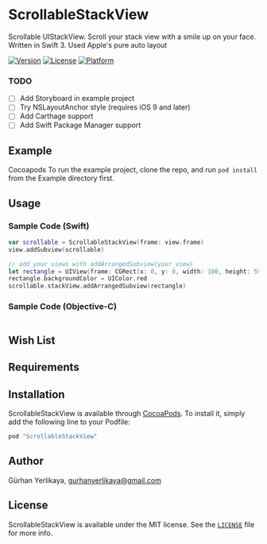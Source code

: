 # ScrollableStackView

Scrollable UIStackView. Scroll your stack view with a smile up on your face. Written in Swift 3. Used Apple's pure auto layout

<!---->
<!--[![CI Status](http://img.shields.io/travis/Gürhan Yerlikaya/ScrollableStackView.svg?style=flat)](https://travis-ci.org/Gürhan Yerlikaya/ScrollableStackView)-->

[![Version](https://img.shields.io/cocoapods/v/ScrollableStackView.svg?style=flat)](http://cocoapods.org/pods/ScrollableStackView)
[![License](https://img.shields.io/cocoapods/l/ScrollableStackView.svg?style=flat)](http://cocoapods.org/pods/ScrollableStackView)
[![Platform](https://img.shields.io/cocoapods/p/ScrollableStackView.svg?style=flat)](http://cocoapods.org/pods/ScrollableStackView)

### TODO

- [ ] Add Storyboard in example project  
- [ ] Try NSLayoutAnchor style (requires iOS 9 and later)
- [ ] Add Carthage support
- [ ] Add Swift Package Manager support

## Example

Cocoapods
To run the example project, clone the repo, and run `pod install` from the Example directory first.   

## Usage
### Sample Code (Swift)

```swift
var scrollable = ScrollableStackView(frame: view.frame)
view.addSubview(scrollable)

// add your views with addArrangedSubview(your_view) 
let rectangle = UIView(frame: CGRect(x: 0, y: 0, width: 100, height: 55))
rectangle.backgroundColor = UIColor.red
scrollable.stackView.addArrangedSubview(rectangle)
```

### Sample Code (Objective-C)

```objective-c

```


## Wish List 

## Requirements

## Installation

ScrollableStackView is available through [CocoaPods](http://cocoapods.org). To install
it, simply add the following line to your Podfile:

```ruby
pod "ScrollableStackView"
```

## Author

Gürhan Yerlikaya, gurhanyerlikaya@gmail.com

## License

ScrollableStackView is available under the MIT license. See the [`LICENSE`](LICENSE) file for more info.
